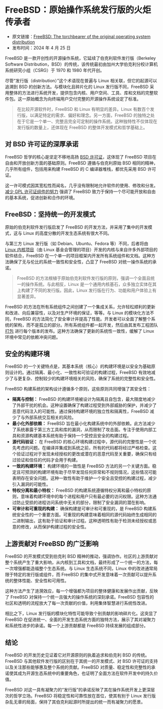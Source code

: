 # FreeBSD：原始操作系统发行版的火炬传承者

- 原文链接：[FreeBSD: The torchbearer of the original operating system distribution](https://freebsdfoundation.org/blog/freebsd-the-torchbearer-of-the-original-operating-system-distribution/?utm_source=chatgpt.com)
- 发布时间：2024 年 4 月 25 日


FreeBSD 是一款开创性的开源操作系统，它延续了伯克利软件发行版（Berkeley Software Distribution，BSD）的传统，该传统最初由加州大学伯克利分校计算机系统研究小组（CSRG）于 1970 和 1980 年代开创。

尽管“发行版（distribution）”这个术语现在普遍与 Linux 相关联，但它的起源可以追溯到 BSD 的创新方法。与模块化且碎片化的 Linux 发行版不同，FreeBSD 采用整体的方法进行系统开发，提供包含内核、用户空间、工具、库和文档的完整软件包。这一原始概念为向终端用户交付完整的开源操作系统设定了标准。

>在比较开源软件时，FreeBSD 和 Linux 有明显的差异。Linux 有数百个发行版，以满足特定的需求、偏好和理念。另一方面，FreeBSD 的独特之处在于它是一个单一、完整且完全可定制的操作系统。这种独特性不仅体现在发行版的数量上，还体现在 FreeBSD 的整体开发模式和哲学基础上。

## 对 BSD 许可证的深厚承诺

FreeBSD 哲学的核心是坚定不移地高扬 [BSD 许可证](https://opensource.org/license/bsd-2-clause)，这体现了 FreeBSD 项目在自由和开放创新方面的基础原则。FreeBSD 遵循与伯克利原始 BSD 相同的精神，几乎所有组件，包括用来构建 FreeBSD 的 C 编译器堆栈，都优先采用 BSD 许可证。

这一许可模式因其宽松性而闻名，几乎没有限制地允许软件的使用、修改和分发。[减少 GPL 许可证组件的努力](https://wiki.freebsd.org/GPLinBase) 强调了 FreeBSD 致力于保持一个尽可能开放和自由的基本系统，促进创新和合作的环境。

## FreeBSD：坚持统一的开发模式

原始的伯克利软件发行版启发了 FreeBSD 的开发方法，并采用了集中的开发模式，这与 Linux 的高度分散的开发生态系统有很大不同。

与第三方 Linux 发行版（如 Debian、Ubuntu、Fedora 等）不同，后者将由 [Linux 内核项目](https://www.kernel.org/)（由 Linux 基金会管理的项目）开发的内核与来自许多外部项目的软件结合，FreeBSD 在一个单一的项目框架内开发所有系统组件和文档。这种方法确保了无与伦比的系统一致性和安全性，凸显了 FreeBSD 对统一操作系统的承诺。

>FreeBSD 的方法根植于原始伯克利软件发行版的原则，强调一个全面且统一的操作系统。与此相反，Linux 是一个通用内核基石，众多独立实体在其上构建了不同的发行版。因此，Linux 发行版在行为、功能和用户体验上有显著差异。


FreeBSD 的方法在所有系统组件之间创建了一个集成关系，允许轻松顺利的更新和改进、向后兼容性，以及对生产环境的保证，等等。与 Linux 的模块化方法不同，FreeBSD 的方法简化了安全审计并提高了性能。开发者可以全面了解整个系统的架构，而不是孤立的部分。所有系统组件都一起开发，然后由其发布工程团队 [打包](https://freebsdfoundation.org/blog/guiding-the-future-of-freebsd-releases-colin-percival-the-new-release-engineering-team-lead/) 进行每个版本的发布。这种方法确保了更新的系统性一致性，缓解了 Linux 环境中常见的依赖冲突问题。

## 安全的构建环境

FreeBSD 的一个关键特点是，其基本系统（核心）的构建环境是以安全为基础原则设计的。通过隔离、最小化、一致性和可验证的构建过程，FreeBSD 有效地减少了与更复杂、控制较少的构建环境相关的风险，确保了系统的完整性和安全性。

FreeBSD 构建系统的架构设计遵循多个原则，这些原则共同增强了其安全性：

- **隔离与控制：** FreeBSD 的构建环境被设计为隔离且自包含，最大限度地减少了外部干扰的机会。这种设置确保了构建过程受到外部威胁的保护，并减少了恶意代码注入的可能性。通过保持构建环境的独立性和隔离性，FreeBSD 减少了与外部系统交互相关的风险。
- **最小化外部依赖：** FreeBSD 旨在最小化构建系统中的外部依赖。此方法减少了系统暴露于第三方工具和库的漏洞，从而限制了攻击面。专注于使用内部工具和资源构建基本系统有助于保持一个受控且安全的构建过程。
- **源代码验证：** 在 FreeBSD 的核心环境构建过程中，源代码的完整性是一个优先考虑的问题。在编译并集成到系统之前，所有的代码都将经过严格检查。这个验证过程对于发现未经授权的更改或潜在的恶意代码至关重要，确保只有经过验证和信任的代码才会用于构建。
- **一致的构建环境：** 构建环境的一致性是 FreeBSD 方法的另一个关键方面。稳定且可预测的构建环境有助于尽早发现任何异常和不规则情况，这些情况可能表明存在安全问题。这种一致性有助于维护一个安全且受控的构建过程，减少引入漏洞的可能性。
- **特权分离和最小特权：** FreeBSD 的构建系统遵循特权分离和最小特权的原则，意味着构建环境中的每个进程和用户只有最必要的访问权限。这种方法通过防止受损的进程访问系统中无关的部分，限制了安全漏洞的潜在影响。
- **可审计和可重现的构建：** 确保构建是可审计和可重现的，是 FreeBSD 构建系统安全性的一个重要方面。可重现的构建意味着相同的源代码始终生成相同的二进制输出，这有助于验证和审计过程。这种透明性有助于检测未经授权或恶意的修改，从而保护构建过程的安全性。

## 上游贡献对 FreeBSD 的广泛影响

FreeBSD 的开发模式受到伯克利 BSD 精神的推动，强调协作。社区的上游贡献对整个系统产生了重大影响，从内核到工具和文档，最终形成了一个统一的方法，每一次增强都能造福整个生态系统。与 Linux 生态系统不同，Linux 中的改进通常局限于特定的发行版或组件，而 FreeBSD 的集中式开发意味着一次贡献可以提升系统的整体性能、安全性和可用性。

这种方法产生了涟漪效应，每一个增强都为项目的整体健康和发展作出贡献，反映了 FreeBSD 对保持一个统一且强大的操作系统的深刻承诺。FreeBSD 包容性的社区和透明的流程放大了每一次贡献的价值，利用集体智慧进行系统性改进。

相比之下，Linux 发行版的模块化特性可能导致个别贡献的影响碎片化。这突显了 FreeBSD 在促进统一、全面的开发生态系统方面的独特方法，展示了其对凝聚力和系统性进步的承诺。每一个上游贡献都是 FreeBSD 持续发展的组成部分。

## 结论

FreeBSD 的开发历史见证着它对开源原则的执着追求和伯克利 BSD 的传统。FreeBSD 与其他软件发行版的区别在于其统一的开发模式、对 BSD 许可证的支持以及关注那些能够惠及整个系统的贡献。FreeBSD 对质量、稳定性和完整性的承诺使其成为开源生态系统中的重要角色，也证明了全面方法在软件开发中的持久价值。

FreeBSD 对这一具有凝聚力的“发行版”的承诺反映了其在操作系统开发上更深层次的哲学立场。FreeBSD 将稳定性和可靠性放在首位，使其有别于 Linux 发行版杂乱无章的局面，保持了其伯克利起源时所提出的统一而有凝聚力的愿景。
